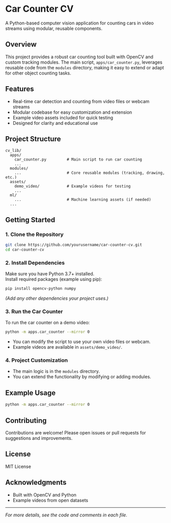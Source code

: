 # Car Counter CV

A Python-based computer vision application for counting cars in video streams using modular, reusable components.

## Overview

This project provides a robust car counting tool built with OpenCV and custom tracking modules. The main script, `apps/car_counter.py`, leverages reusable code from the `modules` directory, making it easy to extend or adapt for other object counting tasks.

## Features

- Real-time car detection and counting from video files or webcam streams
- Modular codebase for easy customization and extension
- Example video assets included for quick testing
- Designed for clarity and educational use

## Project Structure

```
cv_lib/
  apps/
    car_counter.py         # Main script to run car counting
    ...
  modules/
    ...                    # Core reusable modules (tracking, drawing, etc.)
  assets/
    demo_video/            # Example videos for testing
    ...
  ml/
    ...                    # Machine learning assets (if needed)
  ...
```

## Getting Started

### 1. Clone the Repository

```sh
git clone https://github.com/yourusername/car-counter-cv.git
cd car-counter-cv
```

### 2. Install Dependencies

Make sure you have Python 3.7+ installed.  
Install required packages (example using pip):

```sh
pip install opencv-python numpy
```

*(Add any other dependencies your project uses.)*

### 3. Run the Car Counter

To run the car counter on a demo video:

```sh
python -m apps.car_counter --mirror 0
```

- You can modify the script to use your own video files or webcam.
- Example videos are available in `assets/demo_video/`.

### 4. Project Customization

- The main logic is in the `modules` directory.  
- You can extend the functionality by modifying or adding modules.

## Example Usage

```sh
python -m apps.car_counter --mirror 0
```

## Contributing

Contributions are welcome! Please open issues or pull requests for suggestions and improvements.

## License

MIT License

## Acknowledgments

- Built with OpenCV and Python
- Example videos from open datasets

---

*For more details, see the code and comments in each file.*
